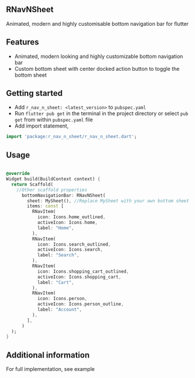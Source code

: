 ## RNavNSheet

Animated, modern and highly customisable bottom navigation bar for flutter

## Features

- Animated, modern looking and highly customizable bottom navigation bar
- Custom bottom sheet with center docked action button to toggle the bottom sheet

## Getting started

- Add ```r_nav_n_sheet: <latest_version>``` to ```pubspec.yaml```
- Run ```flutter pub get``` in the terminal in the project directory or select ```pub get``` from
  within   ```pubspec.yaml``` file
- Add import statement,

```dart
import 'package:r_nav_n_sheet/r_nav_n_sheet.dart';
```

## Usage

```dart

@override
Widget build(BuildContext context) {
  return Scaffold(
    //Other scaffold properties
      bottomNavigationBar: RNavNSheet(
        sheet: MySheet(), //Replace MySheet with your own bottom sheet
        items: const [
          RNavItem(
            icon: Icons.home_outlined,
            activeIcon: Icons.home,
            label: "Home",
          ),
          RNavItem(
            icon: Icons.search_outlined,
            activeIcon: Icons.search,
            label: "Search",
          ),
          RNavItem(
            icon: Icons.shopping_cart_outlined,
            activeIcon: Icons.shopping_cart,
            label: "Cart",
          ),
          RNavItem(
            icon: Icons.person,
            activeIcon: Icons.person_outline,
            label: "Account",
          ),
        ],
      )
  );
}
```

## Additional information

For full implementation, see example